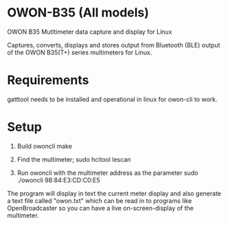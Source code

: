 # OWON-B35 (All models)
OWON B35 Mutltimeter data capture and display for Linux

Captures, converts, displays and stores output from Bluetooth (BLE) output of the OWON B35(T+) series multimeters for Linux.

# Requirements
gatttool needs to be installed and operational in linux for owon-cli to work.

# Setup

1) Build owoncli
 make

2) Find the multimeter;
 sudo hcitool lescan

3) Run owoncli with the multimeter address as the parameter
 sudo ./owoncli 98:84:E3:CD:C0:E5

The program will display in text the current meter display and also generate a text file called "owon.txt" which can be read in to programs like OpenBroadcaster so you can have a live on-screen-display of the multimeter.

